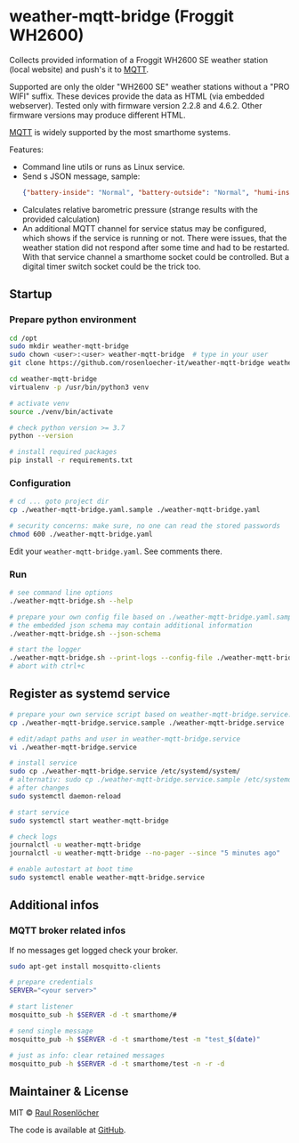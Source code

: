# weather-mqtt-bridge (Froggit WH2600)

Collects provided information of a Froggit WH2600 SE weather station (local website) and push's it to 
[MQTT](https://en.wikipedia.org/wiki/MQTT).

Supported are only the older "WH2600 SE" weather stations without a "PRO WIFI" suffix. These devices provide the data as HTML 
(via embedded webserver). Tested only with firmware version 2.2.8 and 4.6.2. Other firmware versions may produce different HTML. 

[MQTT](https://en.wikipedia.org/wiki/MQTT) is widely supported by the most smarthome systems.

Features:
- Command line utils or runs as Linux service.
- Send s JSON message, sample:
    ```json
    {"battery-inside": "Normal", "battery-outside": "Normal", "humi-inside": 48.0, "humi-outside": 94.0, "pressure-abs": 980.3, "pressure-rel": 1011.8, "rain-counter": 0.3, "rain-hourly": 0.0, "solar-radiation": 64.01, "status": "success", "temp-inside": 22.1, "temp-outside": 1.2, "timestamp": "2022-01-08T10:56:00", "uv": 251.0, "uvi": 1.0, "wind-direction": 223.0, "wind-gust": 0.0, "wind-speed": 0.0}
    ```
- Calculates relative barometric pressure (strange results with the provided calculation)
- An additional MQTT channel for service status may be configured, which shows if the service is running or not.
  There were issues, that the weather station did not respond after some time and had to be restarted.
  With that service channel a smarthome socket could be controlled. But a digital timer switch socket could be the trick too.

## Startup

### Prepare python environment
```bash
cd /opt
sudo mkdir weather-mqtt-bridge
sudo chown <user>:<user> weather-mqtt-bridge  # type in your user
git clone https://github.com/rosenloecher-it/weather-mqtt-bridge weather-mqtt-bridge

cd weather-mqtt-bridge
virtualenv -p /usr/bin/python3 venv

# activate venv
source ./venv/bin/activate

# check python version >= 3.7
python --version

# install required packages
pip install -r requirements.txt
```

### Configuration

```bash
# cd ... goto project dir
cp ./weather-mqtt-bridge.yaml.sample ./weather-mqtt-bridge.yaml

# security concerns: make sure, no one can read the stored passwords
chmod 600 ./weather-mqtt-bridge.yaml
```

Edit your `weather-mqtt-bridge.yaml`. See comments there.

### Run

```bash
# see command line options
./weather-mqtt-bridge.sh --help

# prepare your own config file based on ./weather-mqtt-bridge.yaml.sample
# the embedded json schema may contain additional information
./weather-mqtt-bridge.sh --json-schema

# start the logger
./weather-mqtt-bridge.sh --print-logs --config-file ./weather-mqtt-bridge.yaml
# abort with ctrl+c

```

## Register as systemd service
```bash
# prepare your own service script based on weather-mqtt-bridge.service.sample
cp ./weather-mqtt-bridge.service.sample ./weather-mqtt-bridge.service

# edit/adapt paths and user in weather-mqtt-bridge.service
vi ./weather-mqtt-bridge.service

# install service
sudo cp ./weather-mqtt-bridge.service /etc/systemd/system/
# alternativ: sudo cp ./weather-mqtt-bridge.service.sample /etc/systemd/system//weather-mqtt-bridge.service
# after changes
sudo systemctl daemon-reload

# start service
sudo systemctl start weather-mqtt-bridge

# check logs
journalctl -u weather-mqtt-bridge
journalctl -u weather-mqtt-bridge --no-pager --since "5 minutes ago"

# enable autostart at boot time
sudo systemctl enable weather-mqtt-bridge.service
```

## Additional infos

### MQTT broker related infos

If no messages get logged check your broker.
```bash
sudo apt-get install mosquitto-clients

# prepare credentials
SERVER="<your server>"

# start listener
mosquitto_sub -h $SERVER -d -t smarthome/#

# send single message
mosquitto_pub -h $SERVER -d -t smarthome/test -m "test_$(date)"

# just as info: clear retained messages
mosquitto_pub -h $SERVER -d -t smarthome/test -n -r -d
```

## Maintainer & License

MIT © [Raul Rosenlöcher](https://github.com/rosenloecher-it)

The code is available at [GitHub][home].

[home]: https://github.com/rosenloecher-it/weather-mqtt-bridge
